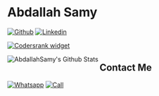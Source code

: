 # Abdallah Samy

[![Github](https://img.shields.io/github/followers/abdallhsamy?label=Follow&style=social)](https://github.com/abdallhsamy)
[![Linkedin](https://img.shields.io/badge/-Abdallah%20Samy-blue?style=flat-square&logo=linkedin&logoColor=white&link=https://www.linkedin.com/in/abdallah-samy/)](https://www.linkedin.com/in/abdallah-samy/)



[![Codersrank widget](https://cr-ss-service.azurewebsites.net/api/ScreenShot?widget=summary&username=abdallhsamy&layout=horizontal&width=240&badges=3&branding=false&style=--header-bg-color:%23111;--border-radius:10px;--name-font-size:0.8em;--rank-font-size:0.5em;--bg-color:%23222;--badge-bg-color:%23111;--badge-text-color:%23aaa)](https://profile.codersrank.io/user/abdallhsamy/)






<img align="left" alt="AbdallahSamy's Github Stats" src="https://github-readme-stats.vercel.app/api?username=abdallhsamy&show_icons=true&hide_border=true&count_private=true" />


## Contact Me
[![Whatsapp](https://img.shields.io/badge/-Abdallah%20Samy-green?style=flat-square&logo=whatsapp&logoColor=white&link=https://wa.me/201115992468)](https://wa.me/201115992468) [![Call](https://img.shields.io/badge/-Click%20To%20Call-blue?style=flat-square&logo=mobile&logoColor=white&link=tel://+201115992468)](tel://+201115992468)
